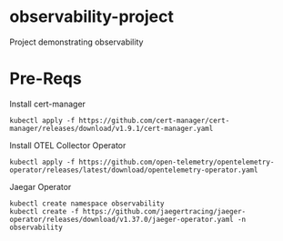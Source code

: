 # observability-project

Project demonstrating observability

# Pre-Reqs

Install cert-manager

```
kubectl apply -f https://github.com/cert-manager/cert-manager/releases/download/v1.9.1/cert-manager.yaml
```

Install OTEL Collector Operator

```
kubectl apply -f https://github.com/open-telemetry/opentelemetry-operator/releases/latest/download/opentelemetry-operator.yaml
```

Jaegar Operator

```
kubectl create namespace observability
kubectl create -f https://github.com/jaegertracing/jaeger-operator/releases/download/v1.37.0/jaeger-operator.yaml -n observability
```
